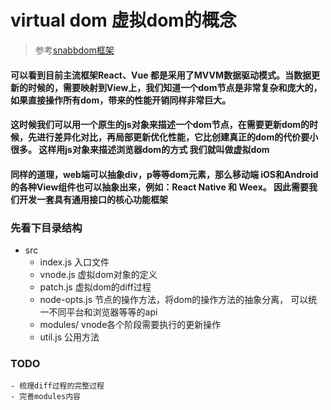# virtual dom 虚拟dom的概念

> 参考[snabbdom框架](https://github.com/snabbdom/snabbdom)

#### 可以看到目前主流框架React、Vue 都是采用了MVVM数据驱动模式。当数据更新的时候的，需要映射到View上，我们知道一个dom节点是非常复杂和庞大的，如果直接操作所有dom，带来的性能开销同样非常巨大。

#### 这时候我们可以用一个原生的js对象来描述一个dom节点，在需要更新dom的时候，先进行差异化对比，再局部更新优化性能，它比创建真正的dom的代价要小很多。 这样用js对象来描述浏览器dom的方式 我们就叫做虚拟dom

#### 同样的道理，web端可以抽象div，p等等dom元素，那么移动端 iOS和Android的各种View组件也可以抽象出来，例如：React Native 和 Weex。 因此需要我们开发一套具有通用接口的核心功能框架


### 先看下目录结构
  - src
    - index.js 入口文件
    - vnode.js 虚拟dom对象的定义
    - patch.js 虚拟dom的diff过程
    - node-opts.js 节点的操作方法，将dom的操作方法的抽象分离， 可以统一不同平台和浏览器等等的api
    - modules/ vnode各个阶段需要执行的更新操作
    - util.js 公用方法

### TODO 
    - 梳理diff过程的完整过程
    - 完善modules内容
